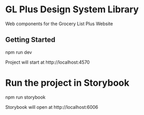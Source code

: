 # GL Plus Design System Library

Web components for the Grocery List Plus Website

## Getting Started

npm run dev

Project will start at http://localhost:4570


# Run the project in Storybook

npm run storybook

Storybook will open at http://localhost:6006
